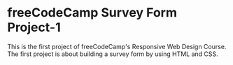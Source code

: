 # freeCodeCamp Survey Form Project-1
This is the first project of freeCodeCamp's Responsive Web Design Course. The first project is about building a survey form by using HTML and CSS. 
